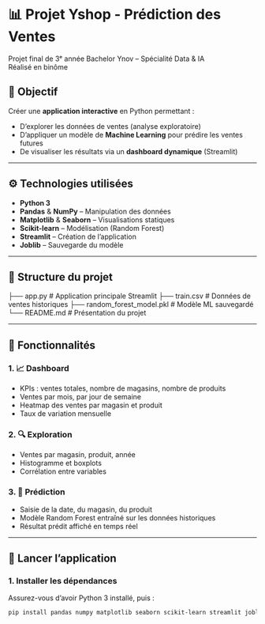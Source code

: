 # 📊 Projet Yshop - Prédiction des Ventes

Projet final de 3ᵉ année Bachelor Ynov – Spécialité Data & IA  
Réalisé en binôme

## 🧠 Objectif

Créer une **application interactive** en Python permettant :
- D’explorer les données de ventes (analyse exploratoire)
- D’appliquer un modèle de **Machine Learning** pour prédire les ventes futures
- De visualiser les résultats via un **dashboard dynamique** (Streamlit)

---

## ⚙️ Technologies utilisées

- **Python 3**
- **Pandas** & **NumPy** – Manipulation des données
- **Matplotlib** & **Seaborn** – Visualisations statiques
- **Scikit-learn** – Modélisation (Random Forest)
- **Streamlit** – Création de l’application
- **Joblib** – Sauvegarde du modèle

---

## 📁 Structure du projet

├── app.py # Application principale Streamlit
├── train.csv # Données de ventes historiques
├── random_forest_model.pkl # Modèle ML sauvegardé
└── README.md # Présentation du projet


---

## 🧪 Fonctionnalités

### 1. 📈 Dashboard
- KPIs : ventes totales, nombre de magasins, nombre de produits
- Ventes par mois, par jour de semaine
- Heatmap des ventes par magasin et produit
- Taux de variation mensuelle

### 2. 🔍 Exploration
- Ventes par magasin, produit, année
- Histogramme et boxplots
- Corrélation entre variables

### 3. 🤖 Prédiction
- Saisie de la date, du magasin, du produit
- Modèle Random Forest entraîné sur les données historiques
- Résultat prédit affiché en temps réel

---

## 🚀 Lancer l’application

### 1. Installer les dépendances
Assurez-vous d’avoir Python 3 installé, puis :

```bash
pip install pandas numpy matplotlib seaborn scikit-learn streamlit joblib
